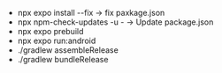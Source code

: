 - npx expo install --fix → fix paxkage.json
- npx npm-check-updates -u - → Update package.json
- npx expo prebuild
- npx expo run:android
- ./gradlew assembleRelease
- ./gradlew bundleRelease
